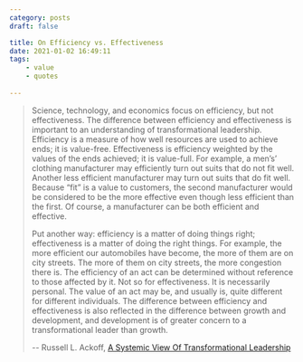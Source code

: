 ```yaml
---
category: posts
draft: false

title: On Efficiency vs. Effectiveness
date: 2021-01-02 16:49:11
tags:
    - value
    - quotes
    
---
```


> Science, technology, and economics focus on efficiency, but not effectiveness. The difference between efficiency and effectiveness is important to an understanding of transformational leadership. Efficiency is a measure of how well resources are used to achieve ends; it is value-free. Effectiveness is efficiency weighted by the values of the ends achieved; it is value-full. For example, a men’s’ clothing manufacturer may efficiently turn out suits that do not fit well. Another less efficient manufacturer may turn out suits that do fit well. Because “fit” is a value to customers, the second manufacturer would be considered to be the more effective even though less efficient than the first. Of course, a manufacturer can be both efficient and effective.
> 
> Put another way: efficiency is a matter of doing things right; effectiveness is a matter of doing the right things. For example, the more efficient our automobiles have become, the more of them are on city streets. The more of them on city streets, the more congestion there is. The efficiency of an act can be determined without reference to those affected by it. Not so for effectiveness. It is necessarily personal. The value of an act may be, and usually is, quite different for different individuals. The difference between efficiency and effectiveness is also reflected in the difference between growth and development, and development is of greater concern to a transformational leader than growth.
> 
> -- Russell L. Ackoff, [A Systemic View Of Transformational Leadership](https://www.semanticscholar.org/paper/A-SYSTEMIC-VIEW-OF-TRANSFORMATIONAL-LEADERSHIP-by-Ackoff/dd7ef924e44861877b76d65a865754d741d07b0f?p2df)
